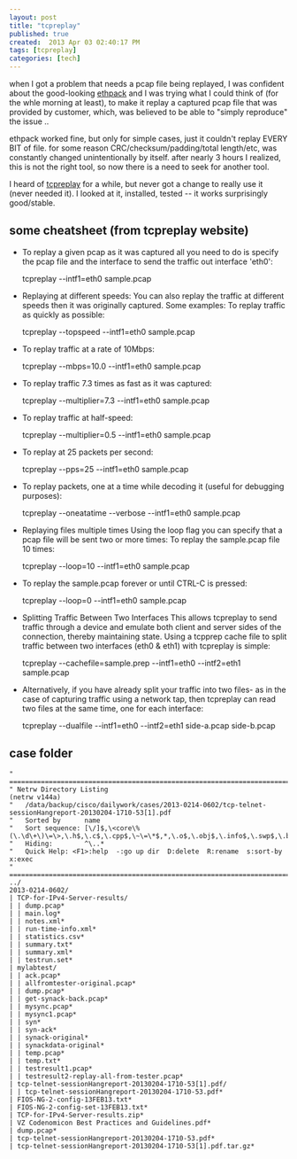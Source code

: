 ```yaml
---
layout: post
title: "tcpreplay"
published: true
created:  2013 Apr 03 02:40:17 PM
tags: [tcpreplay]
categories: [tech]
---
```


when I got a problem that needs a pcap file being replayed,
I was confident about the good-looking [ethpack](http://packeth.sourceforge.net/packeth/Home.html)
and I was trying what I could think of (for the whle morning at least), to make
it replay a captured pcap file that was provided by customer, which, was
believed to be able to "simply reproduce" the issue ..

ethpack worked fine, but only for simple cases, just it couldn't replay EVERY
BIT of file. for some reason CRC/checksum/padding/total length/etc, was
constantly changed unintentionally by itself. after nearly 3 hours I realized,
this is not the right tool, so now there is a need to seek for another tool.

I heard of [tcpreplay](http://tcpreplay.synfin.net/) for a while, but never got
a change to really use it (never needed it). I looked at it, installed, tested
-- it works surprisingly good/stable.

## some cheatsheet (from tcpreplay website)

* To replay a given pcap as it was captured all you need to do is specify
the pcap file and the interface to send the traffic out interface 'eth0':

    tcpreplay --intf1=eth0 sample.pcap

* Replaying at different speeds:
You can also replay the traffic at different speeds then it was originally
captured. Some examples:
To replay traffic as quickly as possible:

    tcpreplay --topspeed --intf1=eth0 sample.pcap

* To replay traffic at a rate of 10Mbps:

    tcpreplay --mbps=10.0 --intf1=eth0 sample.pcap

* To replay traffic 7.3 times as fast as it was captured:

    tcpreplay --multiplier=7.3 --intf1=eth0 sample.pcap

* To replay traffic at half-speed:

    tcpreplay --multiplier=0.5 --intf1=eth0 sample.pcap

* To replay at 25 packets per second:

    tcpreplay --pps=25 --intf1=eth0 sample.pcap

* To replay packets, one at a time while decoding it (useful for debugging
purposes):

    tcpreplay --oneatatime --verbose --intf1=eth0 sample.pcap

* Replaying files multiple times
Using the loop flag you can specify that a pcap file will be sent two or
more times:
To replay the sample.pcap file 10 times:

    tcpreplay --loop=10 --intf1=eth0 sample.pcap

* To replay the sample.pcap forever or until CTRL-C is pressed:

    tcpreplay --loop=0 --intf1=eth0 sample.pcap

* Splitting Traffic Between Two Interfaces
This allows tcpreplay to send traffic through a device and
emulate both client and server sides of the connection, thereby
maintaining state. Using a tcpprep cache file to split traffic between two
interfaces (eth0 & eth1) with tcpreplay is simple:

    tcpreplay --cachefile=sample.prep --intf1=eth0 --intf2=eth1 sample.pcap

* Alternatively, if you have already split your traffic into two files- as
in the case of capturing traffic using a network tap, then tcpreplay can
read two files at the same time, one for each interface:

    tcpreplay --dualfile --intf1=eth0 --intf2=eth1 side-a.pcap side-b.pcap


## case folder

    " ============================================================================
    " Netrw Directory Listing                                        (netrw v144a)
    "   /data/backup/cisco/dailywork/cases/2013-0214-0602/tcp-telnet-sessionHangreport-20130204-1710-53[1].pdf
    "   Sorted by      name
    "   Sort sequence: [\/]$,\<core\%(\.\d\+\)\=\>,\.h$,\.c$,\.cpp$,\~\=\*$,*,\.o$,\.obj$,\.info$,\.swp$,\.bak$,\~$
    "   Hiding:        ^\..*
    "   Quick Help: <F1>:help  -:go up dir  D:delete  R:rename  s:sort-by  x:exec
    " ============================================================================
    ../
    2013-0214-0602/
    | TCP-for-IPv4-Server-results/
    | | dump.pcap*
    | | main.log*
    | | notes.xml*
    | | run-time-info.xml*
    | | statistics.csv*
    | | summary.txt*
    | | summary.xml*
    | | testrun.set*
    | mylabtest/
    | | ack.pcap*
    | | allfromtester-original.pcap*
    | | dump.pcap*
    | | get-synack-back.pcap*
    | | mysync.pcap*
    | | mysync1.pcap*
    | | syn*
    | | syn-ack*
    | | synack-original*
    | | synackdata-original*
    | | temp.pcap*
    | | temp.txt*
    | | testresult1.pcap*
    | | testresult2-replay-all-from-tester.pcap*
    | tcp-telnet-sessionHangreport-20130204-1710-53[1].pdf/
    | | tcp-telnet-sessionHangreport-20130204-1710-53.pdf*
    | FIOS-NG-2-config-13FEB13.txt*
    | FIOS-NG-2-config-set-13FEB13.txt*
    | TCP-for-IPv4-Server-results.zip*
    | VZ Codenomicon Best Practices and Guidelines.pdf*
    | dump.pcap*
    | tcp-telnet-sessionHangreport-20130204-1710-53.pdf*
    | tcp-telnet-sessionHangreport-20130204-1710-53[1].pdf.tar.gz*


